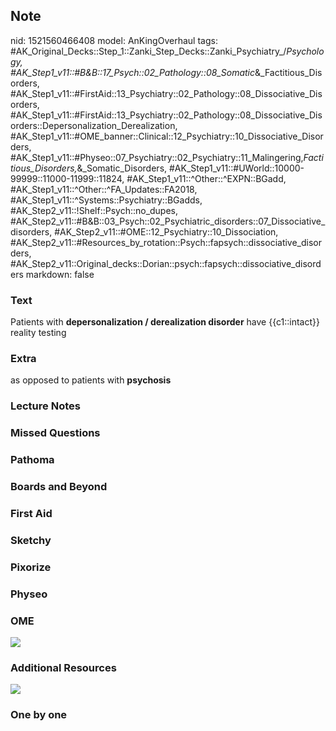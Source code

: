 ## Note
nid: 1521560466408
model: AnKingOverhaul
tags: #AK_Original_Decks::Step_1::Zanki_Step_Decks::Zanki_Psychiatry_/_Psychology, #AK_Step1_v11::#B&B::17_Psych::02_Pathology::08_Somatic_&_Factitious_Disorders, #AK_Step1_v11::#FirstAid::13_Psychiatry::02_Pathology::08_Dissociative_Disorders, #AK_Step1_v11::#FirstAid::13_Psychiatry::02_Pathology::08_Dissociative_Disorders::Depersonalization_Derealization, #AK_Step1_v11::#OME_banner::Clinical::12_Psychiatry::10_Dissociative_Disorders, #AK_Step1_v11::#Physeo::07_Psychiatry::02_Psychiatry::11_Malingering,_Factitious_Disorders,_&_Somatic_Disorders, #AK_Step1_v11::#UWorld::10000-99999::11000-11999::11824, #AK_Step1_v11::^Other::^EXPN::BGadd, #AK_Step1_v11::^Other::^FA_Updates::FA2018, #AK_Step1_v11::^Systems::Psychiatry::BGadds, #AK_Step2_v11::!Shelf::Psych::no_dupes, #AK_Step2_v11::#B&B::03_Psych::02_Psychiatric_disorders::07_Dissociative_disorders, #AK_Step2_v11::#OME::12_Psychiatry::10_Dissociation, #AK_Step2_v11::#Resources_by_rotation::Psych::fapsych::dissociative_disorders, #AK_Step2_v11::Original_decks::Dorian::psych::fapsych::dissociative_disorders
markdown: false

### Text
Patients with <b>depersonalization / derealization disorder</b>
have {{c1::intact}} reality testing

### Extra
as opposed to patients with <b>psychosis</b>

### Lecture Notes


### Missed Questions


### Pathoma


### Boards and Beyond


### First Aid


### Sketchy


### Pixorize


### Physeo


### OME
<div class="ome-widget">
  <a href=
  "https://onlinemeded.org/spa/psychiatry/dissociative-disorders/acquire?ref=anki">
  <img src="_OME_AnkiFlashcards_Lesson_6.png"></a>
</div>

### Additional Resources
<img src="paste-28200755265537.jpg" class="resizer">

### One by one

